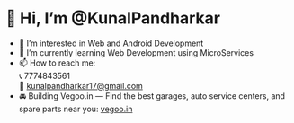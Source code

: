 # 👋 Hi, I’m @KunalPandharkar

- 👀 I’m interested in Web and Android Development  
- 🌱 I’m currently learning Web Development using MicroServices  
- 📫 How to reach me:  
  📞 7774843561  
  📧 kunalpandharkar17@gmail.com  
- 🚘 Building Vegoo.in — Find the best garages, auto service centers, and spare parts near you: [vegoo.in](https://www.vegoo.in)

<!---
KunalPandharkar/KunalPandharkar is a ✨ special ✨ repository because its `README.md` (this file) appears on your GitHub profile.
You can click the Preview link to take a look at your changes.
--->
